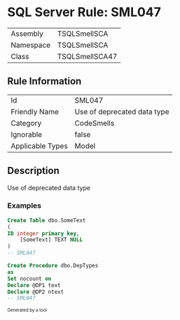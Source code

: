 ﻿# SQL Server Rule: SML047
  
|    |    |
|----|----|
| Assembly | TSQLSmellSCA |
| Namespace | TSQLSmellSCA |
| Class | TSQLSmellSCA47 |
  
## Rule Information
  
|    |    |
|----|----|
| Id | SML047 |
| Friendly Name | Use of deprecated data type |
| Category | CodeSmells |
| Ignorable | false |
| Applicable Types | Model  |
  
## Description
  
Use of deprecated data type
  
### Examples
  
```sql
Create Table dbo.SomeText
(
ID integer primary key,
    [SomeText] TEXT NULL
)
-- SML047
```
```sql
Create Procedure dbo.DepTypes
as
Set nocount on
Declare @DP1 text
Declare @DP2 ntext
-- SML047
```
  
<sub><sup>Generated by a tool</sup></sub>
